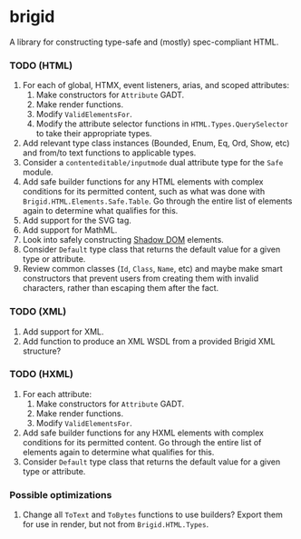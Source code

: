 # brigid

A library for constructing type-safe and (mostly) spec-compliant HTML.

### TODO (HTML)

1. For each of global, HTMX, event listeners, arias, and scoped attributes:
    1. Make constructors for `Attribute` GADT.
    2. Make render functions.
    3. Modify `ValidElementsFor`.
    4. Modify the attribute selector functions in `HTML.Types.QuerySelector` to
       take their appropriate types.
2. Add relevant type class instances (Bounded, Enum, Eq, Ord, Show, etc) and
   from/to text functions to applicable types.
3. Consider a `contenteditable/inputmode` dual attribute type for the `Safe`
   module.
4. Add safe builder functions for any HTML elements with complex conditions for
   its permitted content, such as what was done with
   `Brigid.HTML.Elements.Safe.Table`. Go through the entire list of elements
   again to determine what qualifies for this.
5. Add support for the SVG tag.
6. Add support for MathML.
7. Look into safely constructing [Shadow DOM](https://developer.mozilla.org/en-US/docs/Web/API/Web_components/Using_shadow_DOM) elements.
8. Consider `Default` type class that returns the default value for a given
   type or attribute.
9. Review common classes (`Id`, `Class`, `Name`, etc) and maybe make smart
   constructors that prevent users from creating them with invalid characters,
   rather than escaping them after the fact.

### TODO (XML)

1. Add support for XML.
2. Add function to produce an XML WSDL from a provided Brigid XML structure?

### TODO (HXML)

1. For each attribute:
    1. Make constructors for `Attribute` GADT.
    2. Make render functions.
    3. Modify `ValidElementsFor`.
2. Add safe builder functions for any HXML elements with complex conditions for
   its permitted content. Go through the entire list of elements again to
   determine what qualifies for this.
3. Consider `Default` type class that returns the default value for a given
   type or attribute.

### Possible optimizations

1. Change all `ToText` and `ToBytes` functions to use builders? Export them for
   use in render, but not from `Brigid.HTML.Types`.


